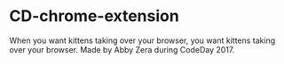 # CD-chrome-extension
When you want kittens taking over your browser, you want kittens taking over your browser.
Made by Abby Zera during CodeDay 2017.
